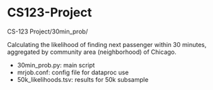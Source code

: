 # CS123-Project
CS-123 Project/30min_prob/

Calculating the likelihood of finding next passenger within 30 minutes, aggregated by community area (neighborhood) of Chicago. 

- 30min_prob.py: main script
- mrjob.conf: config file for dataproc use
- 50k_likelihoods.tsv: results for 50k subsample 